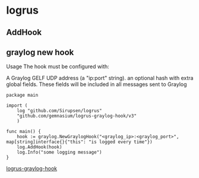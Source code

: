 # logrus

## AddHook 

## graylog new hook

Usage
The hook must be configured with:

A Graylog GELF UDP address (a "ip:port" string).
an optional hash with extra global fields. These fields will be included in all messages sent to Graylog

```cassandraql
package main

import (
    log "github.com/Sirupsen/logrus"
    "github.com/gemnasium/logrus-graylog-hook/v3"
    )

func main() {
    hook := graylog.NewGraylogHook("<graylog_ip>:<graylog_port>", map[string]interface{}{"this": "is logged every time"})
    log.AddHook(hook)
    log.Info("some logging message")
}
```

[logrus-graylog-hook](https://github.com/gemnasium/logrus-graylog-hook)

